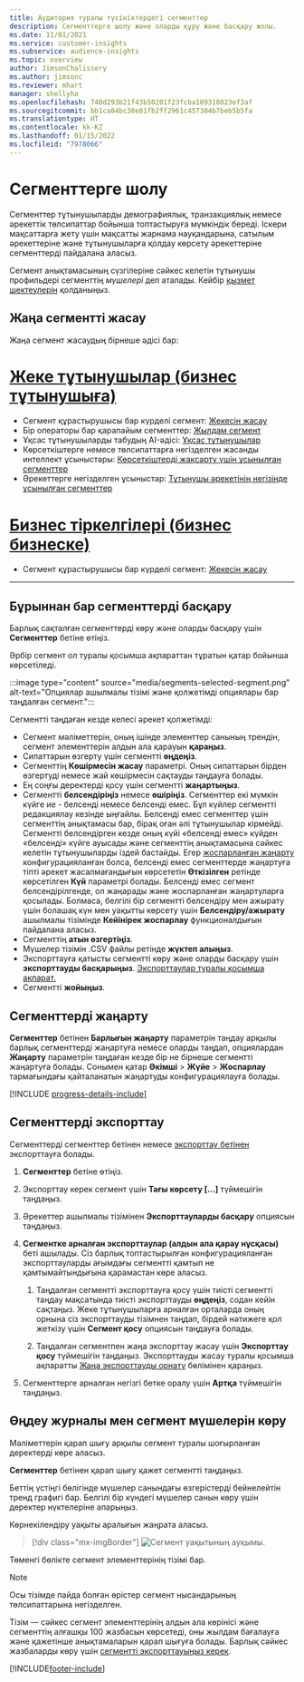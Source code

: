```yaml
---
title: Аудитория туралы түсініктердегі сегменттер
description: Сегменттерге шолу және оларды құру және басқару жолы.
ms.date: 11/01/2021
ms.service: customer-insights
ms.subservice: audience-insights
ms.topic: overview
author: JimsonChalissery
ms.author: jimsonc
ms.reviewer: mhart
manager: shellyha
ms.openlocfilehash: 740d293b21f43b50201f23fcba109318823ef3af
ms.sourcegitcommit: bb1ca84bc38e81fb2ff2961c457384b7beb5b5fa
ms.translationtype: HT
ms.contentlocale: kk-KZ
ms.lasthandoff: 01/15/2022
ms.locfileid: "7978066"
---
```

# <a name="segments-overview"></a>Сегменттерге шолу

Сегменттер тұтынушыларды демографиялық, транзакциялық немесе әрекеттік төлсипаттар бойынша топтастыруға мүмкіндік береді. Іскери мақсаттарға жету үшін мақсатты жарнама науқандарына, сатылым әрекеттеріне және тұтынушыларға қолдау көрсету әрекеттеріне сегменттерді пайдалана аласыз.

Сегмент анықтамасының сүзгілеріне сәйкес келетін тұтынушы профильдері сегменттің *мүшелері* деп аталады. Кейбір [қызмет шектеулерін](service-limits.md) қолданыңыз.

## <a name="create-a-new-segment"></a>Жаңа сегментті жасау

Жаңа сегмент жасаудың бірнеше әдісі бар: 

# <a name="individual-consumers-b-to-c"></a>[Жеке тұтынушылар (бизнес тұтынушыға)](#tab/b2c)

- Сегмент құрастырушысы бар күрделі сегмент: [Жекесін жасау](segment-builder.md#create-a-new-segment) 
- Бір операторы бар қарапайым сегменттер: [Жылдам сегмент](segment-builder.md#quick-segments) 
- Ұқсас тұтынушыларды табудың AI-әдісі: [Ұқсас тұтынушылар](find-similar-customer-segments.md) 
- Көрсеткіштерге немесе төлсипаттарға негізделген жасанды интеллект ұсыныстары: [Көрсеткіштерді жақсарту үшін ұсынылған сегменттер](suggested-segments.md) 
- Әрекеттерге негізделген ұсыныстар: [Тұтынушы әрекетінің негізінде ұсынылған сегменттер](suggested-segments-activity.md) 

# <a name="business-accounts-b-to-b"></a>[Бизнес тіркелгілері (бизнес бизнеске)](#tab/b2b)

- Сегмент құрастырушысы бар күрделі сегмент: [Жекесін жасау](segment-builder.md#create-a-new-segment)

---

## <a name="manage-existing-segments"></a>Бұрыннан бар сегменттерді басқару

Барлық сақталған сегменттерді көру және оларды басқару үшін **Сегменттер** бетіне өтіңіз.

Әрбір сегмент ол туралы қосымша ақпараттан тұратын қатар бойынша көрсетіледі.

:::image type="content" source="media/segments-selected-segment.png" alt-text="Опциялар ашылмалы тізімі және қолжетімді опциялары бар таңдалған сегмент.":::

Сегментті таңдаған кезде келесі әрекет қолжетімді:

- Сегмент мәліметтерін, оның ішінде элементтер санының трендін, сегмент элементтерін алдын ала қарауын **қараңыз**.
- Сипаттарын өзгерту үшін сегментті **өңдеңіз**.
- Сегменттің **Көшірмесін жасау** параметрі. Оның сипаттарын бірден өзгертуді немесе жай көшірмесін сақтауды таңдауға болады.
- Ең соңғы деректерді қосу үшін сегментті **жаңартыңыз**.
- Сегментті **белсендіріңіз** немесе **өшіріңіз**. Сегменттер екі мүмкін күйге ие - белсенді немесе белсенді емес. Бұл күйлер сегментті редакциялау кезінде ыңғайлы. Белсенді емес сегменттер үшін сегменттің анықтамасы бар, бірақ оған әлі тұтынушылар кірмейді. Сегментті белсендірген кезде оның күйі «белсенді емес» күйден «белсенді» күйге ауысады және сегменттің анықтамасына сәйкес келетін тұтынушыларды іздей бастайды. Егер [жоспарланған жаңарту](system.md#schedule-tab) конфигурацияланған болса, белсенді емес сегменттерде жаңартуға тіпті әрекет жасалмағандығын көрсететін **Өткізілген** ретінде көрсетілген **Күй** параметрі болады. Белсенді емес сегмент белсендірілгенде, ол жаңарады және жоспарланған жаңартуларға қосылады.
  Болмаса, белгілі бір сегментті белсендіру мен ажырату үшін болашақ күн мен уақытты көрсету үшін **Белсендіру/ажырату** ашылмалы тізімінде **Кейінірек жоспарлау** функционалдығын пайдалана аласыз.
- Сегменттің **атын өзгертіңіз**.
- Мүшелер тізімін .CSV файлы ретінде **жүктеп алыңыз**.
- Экспорттауға қатысты сегментті көру және оларды басқару үшін **экспорттауды басқарыңыз**. [Экспорттаулар туралы қосымша ақпарат.](export-destinations.md)
- Сегментті **жойыңыз**.

## <a name="refresh-segments"></a>Сегменттерді жаңарту

**Сегменттер** бетінен **Барлығын жаңарту** параметрін таңдау арқылы барлық сегменттерді жаңартуға немесе оларды таңдап, опциялардан **Жаңарту** параметрін таңдаған кезде бір не бірнеше сегментті жаңартуға болады. Сонымен қатар **Әкімші** > **Жүйе** > **Жоспарлау** тармағындағы қайталанатын жаңартуды конфигурациялауға болады.

[!INCLUDE [progress-details-include](../includes/progress-details-pane.md)]

## <a name="export-segments"></a>Сегменттерді экспорттау

Сегменттерді сегменттер бетінен немесе [экспорттау бетінен](export-destinations.md) экспорттауға болады. 

1. **Сегменттер** бетіне өтіңіз.

1. Экспорттау керек сегмент үшін **Тағы көрсету [...]** түймешігін таңдаңыз.

1. Әрекеттер ашылмалы тізімінен **Экспорттауларды басқару** опциясын таңдаңыз.

1. **Сегментке арналған экспорттаулар (алдын ала қарау нұсқасы)** беті ашылады. Сіз барлық топтастырылған конфигурацияланған экспорттауларды ағымдағы сегментті қамтып не қамтымайтындығына қарамастан көре аласыз.

   1. Таңдалған сегментті экспорттауға қосу үшін тиісті сегментті таңдау мақсатында тиісті экспорттауды **өңдеңіз**, содан кейін сақтаңыз. Жеке тұтынушыларға арналған орталарда оның орнына сіз экспорттауды тізімнен таңдап, бірдей нәтижеге қол жеткізу үшін **Сегмент қосу** опциясын таңдауға болады.

   1. Таңдалған сегментпен жаңа экспорттау жасау үшін **Экспорттау қосу** түймешігін таңдаңыз. Экспорттауды жасау туралы қосымша ақпаратты [Жаңа экспорттауды орнату](export-destinations.md#set-up-a-new-export) бөлімінен қараңыз.

1. Сегменттерге арналған негізгі бетке оралу үшін **Артқа** түймешігін таңдаңыз.

## <a name="view-processing-history-and-segment-members"></a>Өңдеу журналы мен сегмент мүшелерін көру

Мәліметтерін қарап шығу арқылы сегмент туралы шоғырланған деректерді көре аласыз.

**Сегменттер** бетінен қарап шығу қажет сегментті таңдаңыз.

Беттің үстіңгі бөлігінде мүшелер санындағы өзгерістерді бейнелейтін тренд графигі бар. Белгілі бір күндегі мүшелер санын көру үшін деректер нүктелеріне апарыңыз.

Көрнекілендіру уақыты аралығын жаңрата аласыз.

> [!div class="mx-imgBorder"]
> ![Сегмент уақытының ауқымы.](media/segment-time-range.png "Сегмент уақытының ауқымы")

Төменгі бөлікте сегмент элементтерінің тізімі бар.

> [!NOTE]
> Осы тізімде пайда болған өрістер сегмент нысандарының төлсипаттарына негізделген.
>
>Тізім — сәйкес сегмент элементтерінің алдын ала көрінісі және сегменттің алғашқы 100 жазбасын көрсетеді, оны жылдам бағалауға және қажетінше анықтамаларын қарап шығуға болады. Барлық сәйкес жазбаларды көру үшін [сегментті экспорттауыңыз керек](export-destinations.md).


[!INCLUDE[footer-include](../includes/footer-banner.md)] 
